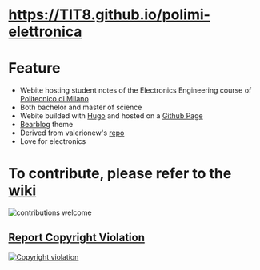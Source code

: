 # https://TIT8.github.io/polimi-elettronica

# Feature

- Webite hosting student notes of the Electronics Engineering course of [Politecnico di Milano](https://www.polimi.it/)
- Both bachelor and master of science
- Webite builded with [Hugo](https://gohugo.io/) and hosted on a [Github Page](https://pages.github.com/)
- [Bearblog](https://github.com/janraasch/hugo-bearblog) theme
- Derived from valerionew's [repo](https://github.com/valerionew/triennale-elettronica-polimi)
- Love for electronics

# To contribute, please refer to the [wiki](https://github.com/TIT8/polimi-elettronica/wiki/How-to-add-new-notes)
![contributions welcome](https://img.shields.io/badge/contributions-welcome-brightgreen.svg?style=flat)

## [Report Copyright Violation](https://github.com/tit8/polimi-elettronica/issues/new?assignees=&labels=Copyright&template=report-violazione-di-copyright.md)

[![Copyright violation](https://img.shields.io/badge/copyright-violation-red?style=flat)](https://github.com/tit8/polimi-elettronica/issues/new?assignees=&labels=Copyright&template=report-violazione-di-copyright.md)

